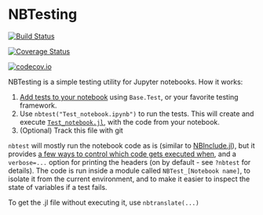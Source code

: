 # NBTesting

[![Build Status](https://travis-ci.org/cstjean/NBTesting.jl.svg?branch=master)](https://travis-ci.org/cstjean/NBTesting.jl)

[![Coverage Status](https://coveralls.io/repos/cstjean/NBTesting.jl/badge.svg?branch=master&service=github)](https://coveralls.io/github/cstjean/NBTesting.jl?branch=master)

[![codecov.io](http://codecov.io/github/cstjean/NBTesting.jl/coverage.svg?branch=master)](http://codecov.io/github/cstjean/NBTesting.jl?branch=master)

NBTesting is a simple testing utility for Jupyter notebooks. How it works:

1. [Add tests to your notebook](test/Test_notebook.ipynb) using `Base.Test`, or your
favorite testing framework.
2. Use `nbtest("Test_notebook.ipynb")` to run the tests. This will create and execute 
[`Test_notebook.jl`](test/Test_notebook.jl), with the code from your notebook. 
3. (Optional) Track this file with git

`nbtest` will mostly run the notebook code as is (similar to
[NBInclude.jl](https://github.com/stevengj/NBInclude.jl)), but it provides [a few ways to
control which code gets executed when](test/Test_notebook.ipynb), and a `verbose=...`
option for printing the headers (on by default - see `?nbtest` for details). The code is
run inside a module called `NBTest_[Notebook name]`, to isolate it from the current
environment, and to make it easier to inspect the state of variables if a test fails.

To get the .jl file without executing it, use `nbtranslate(...)`
